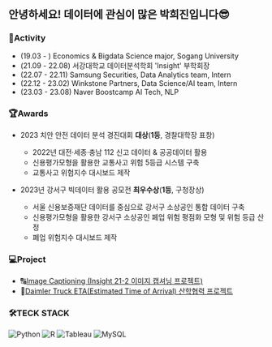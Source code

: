 ## 안녕하세요! 데이터에 관심이 많은 박희진입니다😎

### 📌Activity
- (19.03 - ) Economics & Bigdata Science major, Sogang University
- (21.09 - 22.08) 서강대학교 데이터분석학회 'Insight' 부학회장
- (22.07 - 22.11) Samsung Securities, Data Analytics team, Intern
- (22.12 - 23.02) Winkstone Partners, Data Science/AI team, Intern
- (23.03 - 23.08) Naver Boostcamp AI Tech, NLP

### 🏆Awards
- 2023 치안 안전 데이터 분석 경진대회 **대상**(**1등**, 경찰대학장 표창)
  - 2022년 대전·세종·충남 112 신고 데이터 & 공공데이터 활용
  - 신용평가모형을 활용한 교통사고 위험 5등급 시스템 구축
  - 교통사고 위험지수 대시보드 제작

- 2023년 강서구 빅데이터 활용 공모전 **최우수상**(**1등**, 구청장상)
  - 서울 신용보증재단 데이터를 중심으로 강서구 소상공인 통합 데이터 구축
  - 신용평가모형을 활용한 강서구 소상공인 폐업 위험 평점화 모형 및 위험 등급 산정
  - 폐업 위험지수 대시보드 제작
  

### 💻Project
- 🔠[Image Captioning (Insight 21-2 이미지 캡셔닝 프로젝트)](https://github.com/heejinsara/CaptionTeam)
- 🚛[Daimler Truck ETA(Estimated Time of Arrival) 산학협력 프로젝트](https://asia.daimlertruck.com/en/press-releases/international/mitsubishi-fuso-undertakes-its-ibl-control-tower-to-digitally-optimize-domestic-parts-supply-to-production-sites/)

### 🛠TECK STACK
<img alt="Python" src ="https://img.shields.io/badge/Python-3776AB.svg?&style=flat-square&logo=Python&logoColor=white"/> <img alt="R" src ="https://img.shields.io/badge/R-276DC3.svg?&style=flat-square&logo=R&logoColor=white"/> <img alt="Tableau" src ="https://img.shields.io/badge/Tableau-E97627.svg?&style=flat-square&logo=Tableau&logoColor=white"/> <img alt="MySQL" src ="https://img.shields.io/badge/MySQL-4479A1.svg?&style=flat-square&logo=MySQL&logoColor=white"/>
